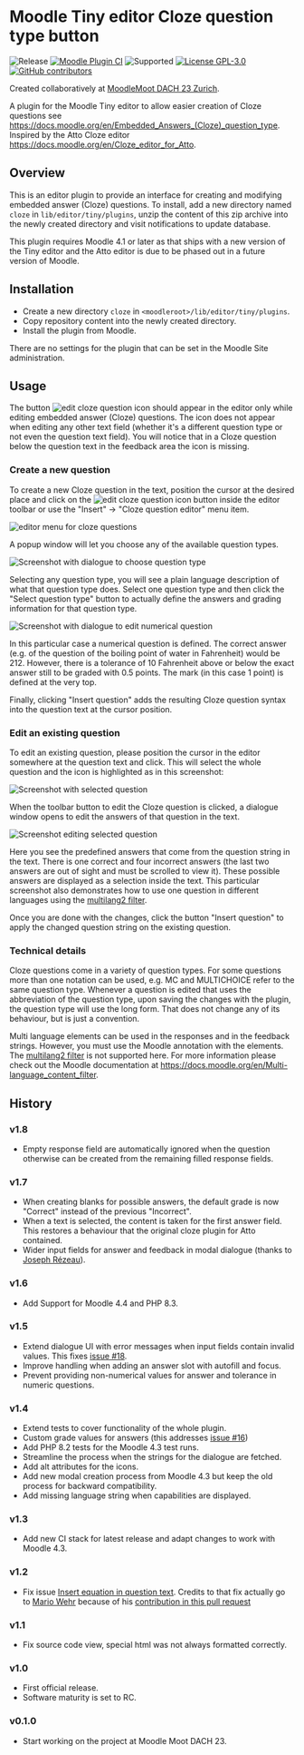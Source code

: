 Moodle Tiny editor Cloze question type button
=============================================

![Release](https://img.shields.io/badge/Release-1.8-blue.svg)
[![Moodle Plugin 
CI](https://github.com/srobotta/moodle-tiny_cloze/workflows/Moodle%20Plugin%20CI/badge.svg?branch=main)](https://github.com/srobotta/moodle-tiny_cloze/actions?query=workflow%3A%22Moodle+Plugin+CI%22+branch%3Amain)
![Supported](https://img.shields.io/badge/Moodle-4.1+-orange.svg)
[![License GPL-3.0](https://img.shields.io/github/license/srobotta/moodle-tiny_cloze?color=lightgrey)](https://github.com/srobotta/moodle-tiny_cloze/blob/main/LICENSE)
[![GitHub contributors](https://img.shields.io/github/contributors/srobotta/moodle-tiny_cloze)](https://github.com/srobotta/moodle-tiny_cloze/graphs/contributors)

Created collaboratively at [MoodleMoot DACH 23 Zurich](https://moodlemootdach.org/).

A plugin for the Moodle Tiny editor to allow easier creation of Cloze questions
see https://docs.moodle.org/en/Embedded_Answers_(Cloze)_question_type.
Inspired by the Atto Cloze editor https://docs.moodle.org/en/Cloze_editor_for_Atto.

## Overview

This is an editor plugin to provide an interface for creating and
modifying embedded answer (Cloze) questions. To install, add a new directory
named `cloze` in `lib/editor/tiny/plugins`, unzip the content of this zip archive
into the newly created directory and visit notifications to update database.

This plugin requires Moodle 4.1 or later as that ships with a new version of the Tiny
editor and the Atto editor is due to be phased out in a future version of Moodle.

## Installation

 - Create a new directory `cloze` in `<moodleroot>/lib/editor/tiny/plugins`.
 - Copy repository content into the newly created directory.
 - Install the plugin from Moodle.

There are no settings for the plugin that can be set in the Moodle Site administration.

## Usage

The button ![edit cloze question icon](pix/icon.svg) should appear in the editor only
while editing embedded answer (Cloze) questions. The icon does not appear when editing
any other text field (whether it's a different question type or not even the question
text field). You will notice that in a Cloze question below the question
text in the feedback area the icon is missing.

### Create a new question

To create a new Cloze question in the text, position the cursor at the desired place
and click on the ![edit cloze question icon](pix/icon.svg) button inside the editor
toolbar or use the "Insert" -> "Cloze question editor" menu item.

![editor menu for cloze questions](screenshots/cloze_4_menu.png)

A popup window will let you choose any of the available question types.

![Screenshot with dialogue to choose question type](screenshots/cloze_5_dialogue_new.png)

Selecting any question type, you will see a plain language description of what that
question type does. Select one question type and then click the "Select question type"
button to actually define the answers and grading information for that question type.

![Screenshot with dialogue to edit numerical question](screenshots/cloze_6_dialogue_numeric.png)

In this particular case a numerical question is defined. The correct answer (e.g. of the
question of the boiling point of water in Fahrenheit) would be 212. However, there
is a tolerance of 10 Fahrenheit above or below the exact answer still to be graded with
0.5 points. The mark (in this case 1 point) is defined at the very top.

Finally, clicking "Insert question" adds the resulting Cloze question syntax into the
question text at the cursor position.

### Edit an existing question

To edit an existing question, please position the cursor in the editor somewhere at the
question text and click. This will select the whole question and the icon is highlighted
as in this screenshot:

![Screenshot with selected question](screenshots/cloze_2_selected.png)

When the toolbar button to edit the Cloze question is clicked, a dialogue window opens
to edit the answers of that question in the text.

![Screenshot editing selected question](screenshots/cloze_3_dialogue_edit.png)

Here you see the predefined answers that come from the question string in the text.
There is one correct and four incorrect answers (the last two answers are out of sight
and must be scrolled to view it). These possible answers are displayed as a selection
inside the text. This particular screenshot also demonstrates how to use one question
in different languages using the [multilang2 filter][1].

Once you are done with the changes, click the button "Insert question" to apply the
changed question string on the existing question.

### Technical details

Cloze questions come in a variety of question types. For some questions more
than one notation can be used, e.g. MC and MULTICHOICE refer to the same question type.
Whenever a question is edited that uses the abbreviation of the question type, upon
saving the changes with the plugin, the question type will use the long form. That does
not change any of its behaviour, but is just a convention.

Multi language elements can be used in the responses and in the feedback strings. However,
you must use the Moodle annotation with the <span> elements. The [multilang2 filter][1]
is not supported here. For more information please check out the Moodle documentation
at https://docs.moodle.org/en/Multi-language_content_filter.

## History

### v1.8
- Empty response field are automatically ignored when the question otherwise can be created
from the remaining filled response fields.

### v1.7
- When creating blanks for possible answers, the default grade is now "Correct" instead
of the previous "Incorrect".
- When a text is selected, the content is taken for the first answer field. This restores
a behaviour that the original cloze plugin for Atto contained.
- Wider input fields for answer and feedback in modal dialogue
(thanks to [Joseph Rézeau](https://github.com/rezeau)).

### v1.6
- Add Support for Moodle 4.4 and PHP 8.3.

### v1.5
- Extend dialogue UI with error messages when input fields contain invalid
values. This fixes [issue #18](https://github.com/srobotta/moodle-tiny_cloze/issues/18).
- Improve handling when adding an answer slot with autofill and focus.
- Prevent providing non-numerical values for answer and tolerance in numeric questions.

### v1.4
- Extend tests to cover functionality of the whole plugin.
- Custom grade values for answers (this addresses [issue #16](https://github.com/srobotta/moodle-tiny_cloze/issues/16))
- Add PHP 8.2 tests for the Moodle 4.3 test runs.
- Streamline the process when the strings for the dialogue are fetched.
- Add alt attributes for the icons.
- Add new modal creation process from Moodle 4.3 but keep the old process for backward compatibility.
- Add missing language string when capabilities are displayed.

### v1.3
- Add new CI stack for latest release and adapt changes to work with Moodle 4.3.

### v1.2
- Fix issue [Insert equation in question text](https://github.com/srobotta/moodle-tiny_cloze/issues/15).
  Credits to that fix actually go to [Mario Wehr](https://github.com/mwehr) because of his
  [contribution in this pull request](https://github.com/bfh/moodle-tiny_multilang2/pull/5)

### v1.1
- Fix source code view, special html was not always formatted correctly.

### v1.0
- First official release.
- Software maturity is set to RC.

### v0.1.0
- Start working on the project at Moodle Moot DACH 23.

[1]: <https://github.com/iarenaza/moodle-filter_multilang2> "Mutlilang v2 Filter Plugin"